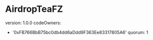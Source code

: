 # AirdropTeaFZ
version: 1.0.0 codeOwners: 
+ '0xFB766BbB75bc0db4dd6aDdd9F363Ee83317805A6' quorum: 1
